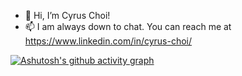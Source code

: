 - 👋 Hi, I’m Cyrus Choi!
- 📫 I am always down to chat. You can reach me at https://www.linkedin.com/in/cyrus-choi/

[![Ashutosh's github activity graph](https://activity-graph.herokuapp.com/graph?username=cyruschoisy00710&react=dark)](https://github.com/ashutosh00710/github-readme-activity-graph)
<!---
cyruschoisy/cyruschoisy is a ✨ special ✨ repository because its `README.md` (this file) appears on your GitHub profile.
You can click the Preview link to take a look at your changes.
--->
